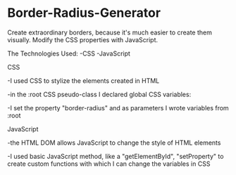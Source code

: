 # Border-Radius-Generator
Create extraordinary borders, because it's much easier to create them visually. Modify the CSS properties with JavaScript.

The Technologies Used:
-CSS
-JavaScript    

CSS

-I used CSS to stylize the elements created in HTML

-in the :root CSS pseudo-class I declared global CSS variables:

-I set the property "border-radius" and as parameters I wrote variables from :root
 
JavaScript

-the HTML DOM allows JavaScript to change the style of HTML elements


-I used basic JavaScript method, like a "getElementById", "setProperty" to create custom functions with which I can change the variables in CSS
  
